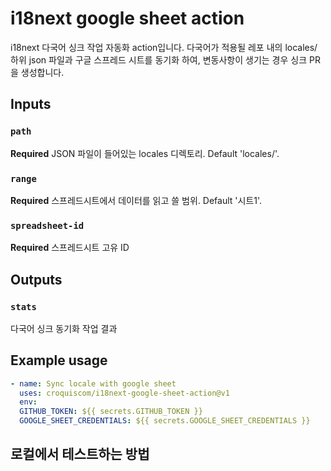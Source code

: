 # i18next google sheet action

i18next 다국어 싱크 작업 자동화 action입니다.
다국어가 적용될 레포 내의 locales/ 하위 json 파일과 구글 스프레드 시트를 동기화 하여, 변동사항이 생기는 경우 싱크 PR을 생성합니다.

## Inputs

### `path`

**Required** JSON 파일이 들어있는 locales 디렉토리. Default 'locales/'.

### `range`

**Required** 스프레드시트에서 데이터를 읽고 쓸 범위. Default '시트1'.

### `spreadsheet-id`

**Required** 스프레드시트 고유 ID

## Outputs

### `stats`

다국어 싱크 동기화 작업 결과

## Example usage

```yaml
- name: Sync locale with google sheet
  uses: croquiscom/i18next-google-sheet-action@v1
  env:
  GITHUB_TOKEN: ${{ secrets.GITHUB_TOKEN }}
  GOOGLE_SHEET_CREDENTIALS: ${{ secrets.GOOGLE_SHEET_CREDENTIALS }}
```

## 로컬에서 테스트하는 방법
